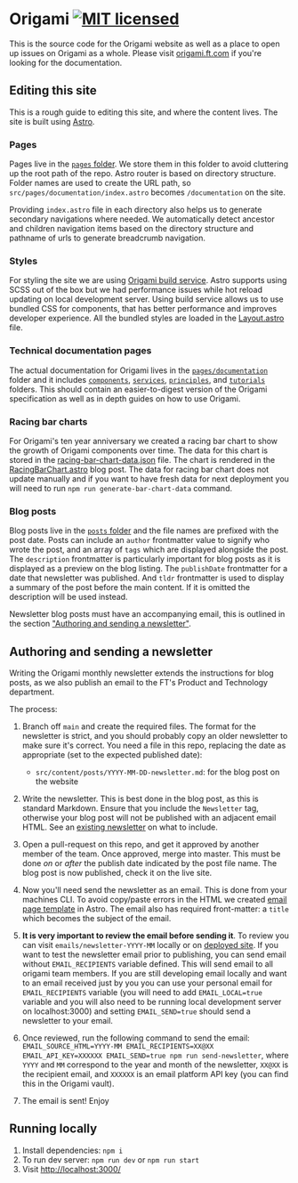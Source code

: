 # Origami [![MIT licensed](https://img.shields.io/badge/license-MIT-blue.svg)](./LICENSE)

This is the source code for the Origami website as well as a place to open up issues on Origami as a whole. Please visit [origami.ft.com] if you're looking for the documentation.

## Editing this site

This is a rough guide to editing this site, and where the content lives. The site is built using [Astro](https://docs.astro.build/en/getting-started).

### Pages

Pages live in the [`pages` folder](src/pages). We store them in this folder to avoid cluttering up the root path of the repo. Astro router is based on directory structure. Folder names are used to create the URL path, so `src/pages/documentation/index.astro` becomes `/documentation` on the site.

Providing `index.astro` file in each directory also helps us to generate secondary navigations where needed. We automatically detect ancestor and children navigation items based on the directory structure and pathname of urls to generate breadcrumb navigation.

### Styles

For styling the site we are using [Origami build service](https://www.ft.com/__origami/service/build/v3/). Astro supports using SCSS out of the box but we had performance issues while hot reload updating on local development server. Using build service allows us to use bundled CSS for components, that has better performance and improves developer experience. All the bundled styles are loaded in the [Layout.astro](src/layouts/Layout.astro) file.

### Technical documentation pages

The actual documentation for Origami lives in the [`pages/documentation`](src/pages/documentation/) folder and it includes [`components`](src/pages/documentation/components), [`services`](src/pages/documentation/services), [`principles`](src/pages/documentation/principles), and [`tutorials`](src/pages/documentation/tutorials) folders. This should contain an easier-to-digest version of the Origami specification as well as in depth guides on how to use Origami.

### Racing bar charts

For Origami's ten year anniversary we created a racing bar chart to show the growth of Origami components over time. The data for this chart is stored in the [racing-bar-chart-data.json](src/content/barchart-data/component-data.json) file. The chart is rendered in the [RacingBarChart.astro](src/content/posts/2023-08-02-data-vis.mdx) blog post. The data for racing bar chart does not update manually and if you want to have fresh data for next deployment you will need to run `npm run generate-bar-chart-data` command.

### Blog posts

Blog posts live in the [`posts` folder](src/content/posts) and the file names are prefixed with the post date. Posts can include an `author` frontmatter value to signify who wrote the post, and an array of `tags` which are displayed alongside the post. The `description` frontmatter is particularly important for blog posts as it is displayed as a preview on the blog listing. The `publishDate` frontmatter for a date that newsletter was published. And `tldr` frontmatter is used to display a summary of the post before the main content. If it is omitted the description will be used instead.

Newsletter blog posts must have an accompanying email, this is outlined in the section ["Authoring and sending a newsletter"](#authoring-and-sending-a-newsletter).

## Authoring and sending a newsletter

Writing the Origami monthly newsletter extends the instructions for blog posts, as we also publish an email to the FT's Product and Technology department.

The process:

1. Branch off `main` and create the required files. The format for the newsletter is strict, and you should probably copy an older newsletter to make sure it's correct. You need a file in this repo, replacing the date as appropriate (set to the expected published date):

   - `src/content/posts/YYYY-MM-DD-newsletter.md`: for the blog post on the website

2. Write the newsletter. This is best done in the blog post, as this is standard Markdown. Ensure that you include the `Newsletter` tag, otherwise your blog post will not be published with an adjacent email HTML. See an [existing newsletter](https://github.com/Financial-Times/origami/blob/main/apps/astro-website/src/content/posts/2023-05-31-newsletter.md?plain=1#L6-L7) on what to include.
3. Open a pull-request on this repo, and get it approved by another member of the team. Once approved, merge into master. This must be done _on_ or _after_ the publish date indicated by the post file name. The blog post is now published, check it on the live site.

4. Now you'll need send the newsletter as an email. This is done from your machines CLI. To avoid copy/paste errors in the HTML we created [email page template](src/pages/emails/[slug].astro) in Astro. The email also has required front-matter: a `title` which becomes the subject of the email.

5. **It is very important to review the email before sending it**. To review you can visit `emails/newsletter-YYYY-MM` locally or on [deployed site](https://origami.ft.com/). If you want to test the newsletter email prior to publishing, you can send email without `EMAIL_RECIPIENTS` variable defined. This will send email to all origami team members. If you are still developing email locally and want to an email received just by you you can use your personal email for `EMAIL_RECIPIENTS` variable (you will need to add `EMAIL_LOCAL=true` variable and you will also need to be running local development server on localhost:3000) and setting `EMAIL_SEND=true` should send a newsletter to your email.

6. Once reviewed, run the following command to send the email: `EMAIL_SOURCE_HTML=YYYY-MM EMAIL_RECIPIENTS=XX@XX EMAIL_API_KEY=XXXXXX EMAIL_SEND=true npm run send-newsletter`, where `YYYY` and `MM` correspond to the year and month of the newsletter, `XX@XX` is the recipient email, and `XXXXXX` is an email platform API key (you can find this in the Origami vault).

7. The email is sent! Enjoy

## Running locally

1. Install dependencies: `npm i`
2. To run dev server: `npm run dev` or `npm run start`
3. Visit <http://localhost:3000/>

[origami.ft.com]: http://origami.ft.com/

